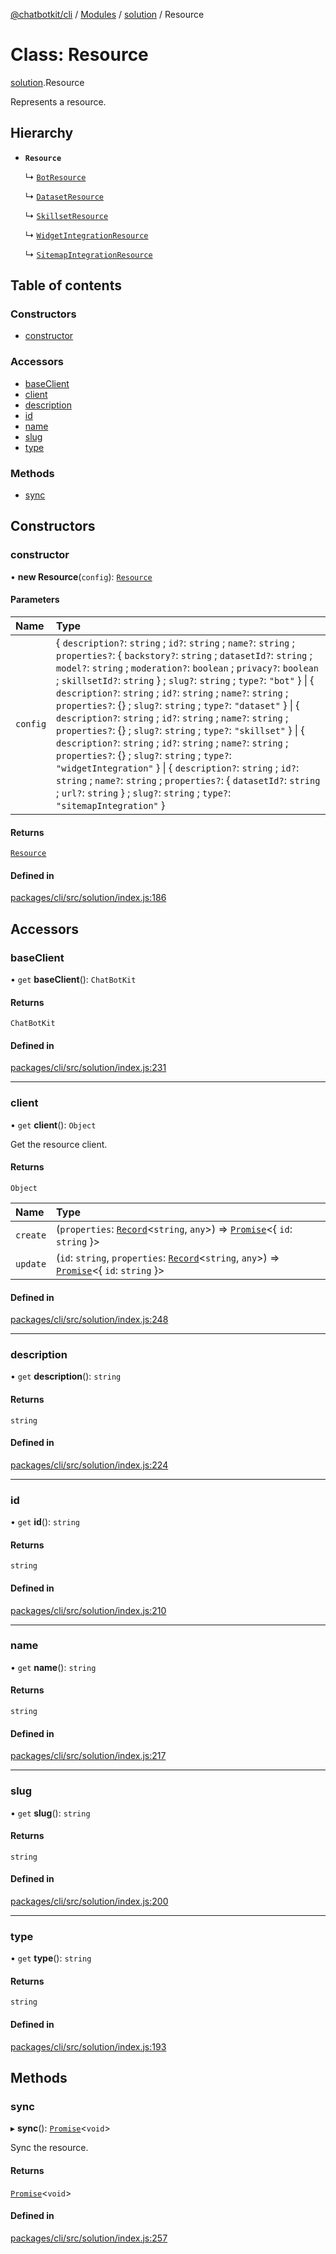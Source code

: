 [@chatbotkit/cli](../README.md) / [Modules](../modules.md) / [solution](../modules/solution.md) / Resource

# Class: Resource

[solution](../modules/solution.md).Resource

Represents a resource.

## Hierarchy

- **`Resource`**

  ↳ [`BotResource`](solution.BotResource.md)

  ↳ [`DatasetResource`](solution.DatasetResource.md)

  ↳ [`SkillsetResource`](solution.SkillsetResource.md)

  ↳ [`WidgetIntegrationResource`](solution.WidgetIntegrationResource.md)

  ↳ [`SitemapIntegrationResource`](solution.SitemapIntegrationResource.md)

## Table of contents

### Constructors

- [constructor](solution.Resource.md#constructor)

### Accessors

- [baseClient](solution.Resource.md#baseclient)
- [client](solution.Resource.md#client)
- [description](solution.Resource.md#description)
- [id](solution.Resource.md#id)
- [name](solution.Resource.md#name)
- [slug](solution.Resource.md#slug)
- [type](solution.Resource.md#type)

### Methods

- [sync](solution.Resource.md#sync)

## Constructors

### constructor

• **new Resource**(`config`): [`Resource`](solution.Resource.md)

#### Parameters

| Name | Type |
| :------ | :------ |
| `config` | \{ `description?`: `string` ; `id?`: `string` ; `name?`: `string` ; `properties?`: \{ `backstory?`: `string` ; `datasetId?`: `string` ; `model?`: `string` ; `moderation?`: `boolean` ; `privacy?`: `boolean` ; `skillsetId?`: `string`  } ; `slug?`: `string` ; `type?`: ``"bot"``  } \| \{ `description?`: `string` ; `id?`: `string` ; `name?`: `string` ; `properties?`: {} ; `slug?`: `string` ; `type?`: ``"dataset"``  } \| \{ `description?`: `string` ; `id?`: `string` ; `name?`: `string` ; `properties?`: {} ; `slug?`: `string` ; `type?`: ``"skillset"``  } \| \{ `description?`: `string` ; `id?`: `string` ; `name?`: `string` ; `properties?`: {} ; `slug?`: `string` ; `type?`: ``"widgetIntegration"``  } \| \{ `description?`: `string` ; `id?`: `string` ; `name?`: `string` ; `properties?`: \{ `datasetId?`: `string` ; `url?`: `string`  } ; `slug?`: `string` ; `type?`: ``"sitemapIntegration"``  } |

#### Returns

[`Resource`](solution.Resource.md)

#### Defined in

[packages/cli/src/solution/index.js:186](https://github.com/chatbotkit/node-sdk/blob/main/packages/cli/src/solution/index.js#L186)

## Accessors

### baseClient

• `get` **baseClient**(): `ChatBotKit`

#### Returns

`ChatBotKit`

#### Defined in

[packages/cli/src/solution/index.js:231](https://github.com/chatbotkit/node-sdk/blob/main/packages/cli/src/solution/index.js#L231)

___

### client

• `get` **client**(): `Object`

Get the resource client.

#### Returns

`Object`

| Name | Type |
| :------ | :------ |
| `create` | (`properties`: [`Record`]( https://www.typescriptlang.org/docs/handbook/utility-types.html#recordkeys-type )\<`string`, `any`\>) => [`Promise`]( https://developer.mozilla.org/docs/Web/JavaScript/Reference/Global_Objects/Promise )\<\{ `id`: `string`  }\> |
| `update` | (`id`: `string`, `properties`: [`Record`]( https://www.typescriptlang.org/docs/handbook/utility-types.html#recordkeys-type )\<`string`, `any`\>) => [`Promise`]( https://developer.mozilla.org/docs/Web/JavaScript/Reference/Global_Objects/Promise )\<\{ `id`: `string`  }\> |

#### Defined in

[packages/cli/src/solution/index.js:248](https://github.com/chatbotkit/node-sdk/blob/main/packages/cli/src/solution/index.js#L248)

___

### description

• `get` **description**(): `string`

#### Returns

`string`

#### Defined in

[packages/cli/src/solution/index.js:224](https://github.com/chatbotkit/node-sdk/blob/main/packages/cli/src/solution/index.js#L224)

___

### id

• `get` **id**(): `string`

#### Returns

`string`

#### Defined in

[packages/cli/src/solution/index.js:210](https://github.com/chatbotkit/node-sdk/blob/main/packages/cli/src/solution/index.js#L210)

___

### name

• `get` **name**(): `string`

#### Returns

`string`

#### Defined in

[packages/cli/src/solution/index.js:217](https://github.com/chatbotkit/node-sdk/blob/main/packages/cli/src/solution/index.js#L217)

___

### slug

• `get` **slug**(): `string`

#### Returns

`string`

#### Defined in

[packages/cli/src/solution/index.js:200](https://github.com/chatbotkit/node-sdk/blob/main/packages/cli/src/solution/index.js#L200)

___

### type

• `get` **type**(): `string`

#### Returns

`string`

#### Defined in

[packages/cli/src/solution/index.js:193](https://github.com/chatbotkit/node-sdk/blob/main/packages/cli/src/solution/index.js#L193)

## Methods

### sync

▸ **sync**(): [`Promise`]( https://developer.mozilla.org/docs/Web/JavaScript/Reference/Global_Objects/Promise )\<`void`\>

Sync the resource.

#### Returns

[`Promise`]( https://developer.mozilla.org/docs/Web/JavaScript/Reference/Global_Objects/Promise )\<`void`\>

#### Defined in

[packages/cli/src/solution/index.js:257](https://github.com/chatbotkit/node-sdk/blob/main/packages/cli/src/solution/index.js#L257)
